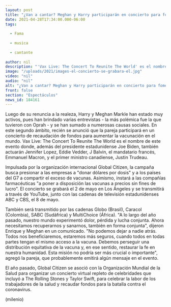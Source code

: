 ```yaml
---
layout: post
title: "¿Van a cantar? Meghan y Harry participarán en concierto para fomentar donación de vacunas"
date: 2021-04-28T17:34:00.000-06:00
tags:
  
  - Fama
  
  - musica
  
  - cantante
  
author: nil
description: "'Vax Live: The Concert To Reunite The World' es el nombre de este evento donde también participará el presidente estadunidense, Joe Biden. "
image: "/uploads/2021/images-el-concierto-se-grabara-el.jpg"
video: "nil"
audio: "nil"
alt: "¿Van a cantar? Meghan y Harry participarán en concierto para fomentar donación de vacunas"
front: false
section: "Espectáculos"
news_id: 184161
---
```


Luego de su renuncia a la realeza, Harry y Meghan Markle han estado muy activos, pues han brindado varias entrevistas - la más polémica fue la que tuvieron con Oprah - y se han sumado a numerosas causas sociales. En este segundo ámbito, recién se anunció que la pareja participará en un concierto de recaudación de fondos para aumentar la vacunación en el mundo. Vax Live: The Concert To Reunite The World es el nombre de este evento donde, además del presidente estadunidense Joe Biden, también actuarán Jennifer Lopez, Eddie Vedder, J Balvin, el mandatario francés, Emmanuel Macron, y el primer ministro canadiense, Justin Trudeau. 

Impulsada por la organización internacional Global Citizen, la campaña busca presionar a las empresas a "donar dólares por dosis" y a los países del G7 a compartir el exceso de vacunas. Asimismo, instará a las compañías farmacéuticas "a poner a disposición las vacunas a precios sin fines de lucro". El concierto se grabará el 2 de mayo en Los Ángeles y se transmitirá a través de YouTube, junto con las cadenas de televisión estadunidenses ABC y CBS, el 8 de mayo. 

También será transmitido por las cadenas Globo (Brasil), Caracol (Colombia), SABC (Sudáfrica) y MultiChoice (África). "A lo largo del año pasado, nuestro mundo experimentó dolor, pérdida y lucha conjunta. Ahora necesitamos recuperarnos y sanarnos, también en forma conjunta", dijeron Enrique y Meghan en un comunicado. "No podemos dejar a nadie atrás. Todos nos beneficiaremos, estaremos más seguros, cuando todos en todas partes tengan el mismo acceso a la vacuna. Debemos perseguir una distribución equitativa de la vacuna y, en ese sentido, restaurar la fe en nuestra humanidad. Esta misión no podría ser más crucial o importante", agregó la pareja, que probablemente emitirá algún mensaje en el evento.

El año pasado, Global Citizen se asoció con la Organización Mundial de la Salud para organizar un concierto virtual repleto de celebridades que incluyó a The Rolling Stones y Taylor Swift, para celebrar la labor de los trabajadores de la salud y recaudar fondos para la batalla contra el coronavirus. 

(milenio)